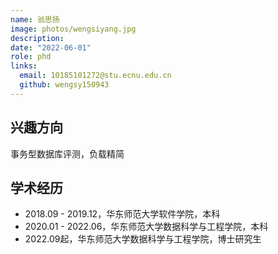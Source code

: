 ```yaml
---
name: 翁思扬
image: photos/wengsiyang.jpg
description: 
date: "2022-06-01"
role: phd
links:
  email: 10185101272@stu.ecnu.edu.cn
  github: wengsy150943
---
```


## 兴趣方向

事务型数据库评测，负载精简

## 学术经历

- 2018.09 - 2019.12，华东师范大学软件学院，本科
- 2020.01 - 2022.06，华东师范大学数据科学与工程学院，本科
- 2022.09起，华东师范大学数据科学与工程学院，博士研究生
